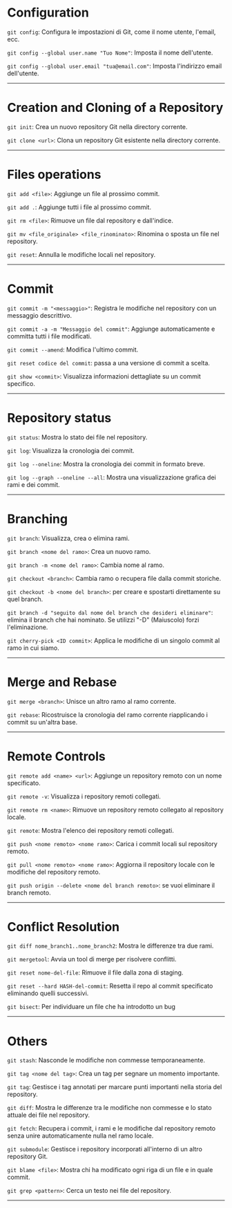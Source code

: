 
# Configuration
```git config```: Configura le impostazioni di Git, come il nome utente, l'email, ecc.

```git config --global user.name "Tuo Nome"```: Imposta il nome dell'utente.

```git config --global user.email "tua@email.com"```: Imposta l'indirizzo email dell'utente.

---

# Creation and Cloning of a Repository
```git init```: Crea un nuovo repository Git nella directory corrente.

```git clone <url>```: Clona un repository Git esistente nella directory corrente.

---

# Files operations

```git add <file>```: Aggiunge un file al prossimo commit.

```git add .```: Aggiunge tutti i file al prossimo commit.

```git rm <file>```: Rimuove un file dal repository e dall'indice.

```git mv <file_originale> <file_rinominato>```: Rinomina o sposta un file nel repository.

```git reset```: Annulla le modifiche locali nel repository.

---

# Commit

```git commit -m "<messaggio>"```: Registra le modifiche nel repository con un messaggio descrittivo.

```git commit -a -m "Messaggio del commit"```: Aggiunge automaticamente e committa tutti i file modificati.

```git commit --amend```: Modifica l'ultimo commit.

```git reset codice del commit```: passa a una versione di commit a scelta.

```git show <commit>```: Visualizza informazioni dettagliate su un commit specifico.

---
# Repository status


```git status```: Mostra lo stato dei file nel repository.

```git log```: Visualizza la cronologia dei commit.

```git log --oneline```: Mostra la cronologia dei commit in formato breve.

```git log --graph --oneline --all```: Mostra una visualizzazione grafica dei rami e dei commit.

---
# Branching

```git branch```: Visualizza, crea o elimina rami.

```git branch <nome del ramo>```: Crea un nuovo ramo.

```git branch -m <nome del ramo>```: Cambia nome al ramo.

```git checkout <branch>```: Cambia ramo o recupera file dalla commit storiche.

```git checkout -b <nome del branch>```: per creare e spostarti direttamente su quel branch.

```git branch -d "seguito dal nome del branch che desideri eliminare"```: elimina il branch che hai nominato. Se utilizzi "-D" (Maiuscolo) forzi l'eliminazione.

```git cherry-pick <ID commit>```: Applica le modifiche di un singolo commit al ramo in cui siamo.

---
# Merge and Rebase
```git merge <branch>```: Unisce un altro ramo al ramo corrente.

```git rebase```: Ricostruisce la cronologia del ramo corrente riapplicando i commit su un'altra base.

---
# Remote Controls
```git remote add <name> <url>```: Aggiunge un repository remoto con un nome specificato.

```git remote -v```: Visualizza i repository remoti collegati.

```git remote rm <name>```: Rimuove un repository remoto collegato al repository locale.

```git remote```: Mostra l'elenco dei repository remoti collegati.

```git push <nome remoto> <nome ramo>```: Carica i commit locali sul repository remoto.

```git pull <nome remoto> <nome ramo>```: Aggiorna il repository locale con le modifiche del repository remoto.

```git push origin --delete <nome del branch remoto>```: se vuoi eliminare il branch remoto.

---
# Conflict Resolution

```git diff nome_branch1..nome_branch2```: Mostra le differenze tra due rami.

```git mergetool```: Avvia un tool di merge per risolvere conflitti.

```git reset nome-del-file```: Rimuove il file dalla zona di staging.

```git reset --hard HASH-del-commit```: Resetta il repo al commit specificato eliminando quelli successivi.

```git bisect```: Per individuare un file che ha introdotto un bug

---

# Others
```git stash```: Nasconde le modifiche non commesse temporaneamente.

```git tag <nome del tag>```: Crea un tag per segnare un momento importante.

```git tag```: Gestisce i tag annotati per marcare punti importanti nella storia del repository.

```git diff```: Mostra le differenze tra le modifiche non commesse e lo stato attuale dei file nel repository.

```git fetch```: Recupera i commit, i rami e le modifiche dal repository remoto senza unire automaticamente nulla nel ramo locale.

```git submodule```: Gestisce i repository incorporati all'interno di un altro repository Git.

```git blame <file>```: Mostra chi ha modificato ogni riga di un file e in quale commit.

```git grep <pattern>```: Cerca un testo nei file del repository.


---







